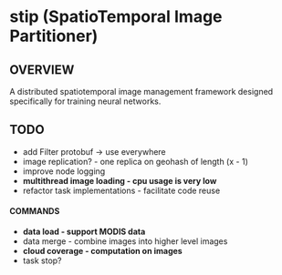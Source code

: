 # stip (SpatioTemporal Image Partitioner)
## OVERVIEW
A distributed spatiotemporal image management framework designed specifically for training neural networks.

## TODO
- add Filter protobuf -> use everywhere
- image replication? - one replica on geohash of length (x - 1)
- improve node logging
- __multithread image loading - cpu usage is very low__
- refactor task implementations - facilitate code reuse
#### COMMANDS 
- __data load - support MODIS data__
- data merge - combine images into higher level images
- **cloud coverage - computation on images**
- task stop?
